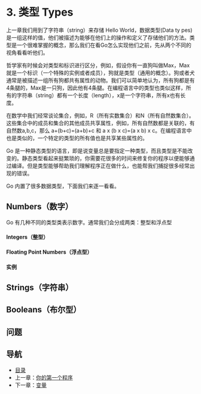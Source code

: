 # 3. 类型 Types

上一章我们用到了字符串（string）来存储 Hello World，数据类型(Data ty pes)是一组这样的值，他们被描述为能够在他们上的操作和定义了存储他们的方法。类型是一个很难掌握的概念，那么我们在看Go怎么实现他们之前，先从两个不同的视角看看听他们。

哲学家有时候会对类型和标识进行区分，例如，假设你有一直狗叫做Max，Max就是一个标识（一个特殊的实例或者成员），狗就是类型（通用的概念）。狗或者犬通常是被描述一组所有狗都共有属性的动物。我们可以简单地认为，所有狗都是有4条腿的，Max是一只狗，因此他有4条腿。在编程语言中的类型也类似这样，所有的字符串（string）都有一个长度（length），x是一个字符串，所有x也有长度。

在数学中我们经常谈论集合，例如，R（所有实数集合）和N（所有自然数集合）。这些集合中的成员和集合的其他成员共享属性，例如，所有自然数都是关联的，有自然数a,b,c，那么 a+(b+c)=(a+b)+c 和 a x (b x c)=(a x b) x c。在编程语言中也是类似的，一个特定的类型的所有值也是共享某些属性的。

Go 是一种静态类型的语言，即是说变量总是要指定一种类型，而且类型是不能改变的。静态类型看起来挺繁琐的，你需要花很多的时间来修复你的程序以便能够通过编译。但是类型能够帮助我们理解程序正在做什么，也能帮我们捕捉很多经常出现的错误。

Go 内置了很多数据类型，下面我们来逐一看看。

## Numbers（数字）

Go 有几种不同的类型类表示数字。通常我们会分成两类：整型和浮点型

#### Integers（整型）

#### Floating Point Numbers（浮点型）

#### 实例

## Strings（字符串）

## Booleans（布尔型）

## 问题

## 导航
* [目录](0.md)
* 上一章：[你的第一个程序](2.md)
* 下一章：[变量](4.md)